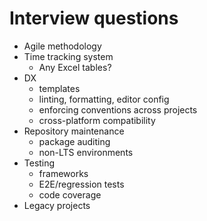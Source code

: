 # Interview questions

- Agile methodology
- Time tracking system
  - Any Excel tables?
- DX
  - templates
  - linting, formatting, editor config
  - enforcing conventions across projects
  - cross-platform compatibility
- Repository maintenance
  - package auditing
  - non-LTS environments
- Testing
  - frameworks
  - E2E/regression tests
  - code coverage
- Legacy projects
